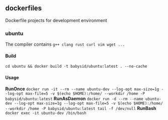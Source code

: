 ## dockerfiles
Dockerfile projects for development environment

### ubuntu

The compiler contains `g++ clang rust curl vim wget ...`

#### Build

`cd ubuntu && docker build -t babysid/ubuntu:latest . --no-cache`

#### Usage
**RunOnce**
`docker run -it --rm --name ubuntu-dev --log-opt max-size=1g --log-opt max-file=5 -v $(echo $HOME):/home/ --workdir /home -P babysid/ubuntu:latest`
**RunAsDaemon**
`docker run -d --rm --name ubuntu-dev --log-opt max-size=1g --log-opt max-file=5 -v $(echo $HOME):/home/ --workdir /home -P babysid/ubuntu:latest tail -f /dev/null`
**RunBash**
`docker exec -it ubuntu-dev /bin/bash`